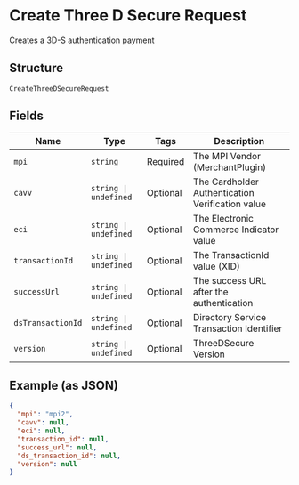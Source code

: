
# Create Three D Secure Request

Creates a 3D-S authentication payment

## Structure

`CreateThreeDSecureRequest`

## Fields

| Name | Type | Tags | Description |
|  --- | --- | --- | --- |
| `mpi` | `string` | Required | The MPI Vendor (MerchantPlugin) |
| `cavv` | `string \| undefined` | Optional | The Cardholder Authentication Verification value |
| `eci` | `string \| undefined` | Optional | The Electronic Commerce Indicator value |
| `transactionId` | `string \| undefined` | Optional | The TransactionId value (XID) |
| `successUrl` | `string \| undefined` | Optional | The success URL after the authentication |
| `dsTransactionId` | `string \| undefined` | Optional | Directory Service Transaction Identifier |
| `version` | `string \| undefined` | Optional | ThreeDSecure Version |

## Example (as JSON)

```json
{
  "mpi": "mpi2",
  "cavv": null,
  "eci": null,
  "transaction_id": null,
  "success_url": null,
  "ds_transaction_id": null,
  "version": null
}
```

